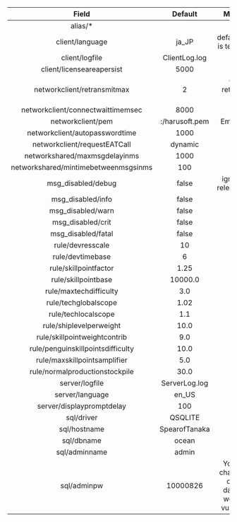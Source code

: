|                Field                 |    Default     |                          Meaning                          |
| :----------------------------------: | :------------: | :-------------------------------------------------------: |
|               alias/*                |                |                                                           |
|           client/language            |     ja_JP      |                default value is temporary                 |
|            client/logfile            | ClientLog.log  |                                                           |
|      client/licenseareapersist       |      5000      |                                                           |
|     networkclient/retransmitmax      |       2        |                  Client retransmit time                   |
|  networkclient/connectwaittimemsec   |      8000      |                                                           |
|          networkclient/pem           | :/harusoft.pem |                         Embedded                          |
|    networkclient/autopasswordtime    |      1000      |                                                           |
|     networkclient/requestEATCall     |    dynamic     |                                                           |
|    networkshared/maxmsgdelayinms     |      1000      |                                                           |
| networkshared/mintimebetweenmsgsinms |      100       |                                                           |
|          msg_disabled/debug          |     false      |                  ignored in releasemode                   |
|          msg_disabled/info           |     false      |                                                           |
|          msg_disabled/warn           |     false      |                                                           |
|          msg_disabled/crit           |     false      |                                                           |
|          msg_disabled/fatal          |     false      |                                                           |
|           rule/devresscale           |       10       |                                                           |
|           rule/devtimebase           |       6        |                                                           |
|        rule/skillpointfactor         |      1.25      |                                                           |
|         rule/skillpointbase          |    10000.0     |                                                           |
|        rule/maxtechdifficulty        |      3.0       |                                                           |
|         rule/techglobalscope         |      1.02      |                                                           |
|         rule/techlocalscope          |      1.1       |                                                           |
|       rule/shiplevelperweight        |      10.0      |                                                           |
|     rule/skillpointweightcontrib     |      9.0       |                                                           |
|  rule/penguinskillpointsdifficulty   |      10.0      |                                                           |
|     rule/maxskillpointsamplifier     |      5.0       |                                                           |
|    rule/normalproductionstockpile    |      30.0      |                                                           |
|            server/logfile            | ServerLog.log  |                                                           |
|           server/language            |     en_US      |                                                           |
|      server/displaypromptdelay       |      100       |                                                           |
|              sql/driver              |    QSQLITE     |                                                           |
|             sql/hostname             | SpearofTanaka  |                                                           |
|              sql/dbname              |     ocean      |                                                           |
|            sql/adminname             |     admin      |                                                           |
|             sql/adminpw              |    10000826    | You must change this or your database would be vulnerable |